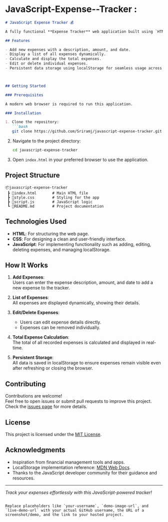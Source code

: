 # JavaScript-Expense--Tracker :
 
```markdown
# JavaScript Expense Tracker 💰

A fully functional **Expense Tracker** web application built using `HTML`, `CSS`, and `JavaScript`. This app allows users to manage their expenses effectively, track their spending, and maintain records using **localStorage** for data persistence.

## Features

- Add new expenses with a description, amount, and date.
- Display a list of all expenses dynamically.
- Calculate and display the total expenses.
- Edit or delete individual expenses.
- Persistent data storage using localStorage for seamless usage across sessions.



## Getting Started

### Prerequisites

A modern web browser is required to run this application.

### Installation

1. Clone the repository:  
   ```bash
   git clone https://github.com/Sriramj/javascript-expense-tracker.git
   ```

2. Navigate to the project directory:  
   ```bash
   cd javascript-expense-tracker
   ```

3. Open `index.html` in your preferred browser to use the application.

## Project Structure

```
📦javascript-expense-tracker
 ┣ 📜index.html       # Main HTML file
 ┣ 📜style.css        # Styling for the app
 ┣ 📜script.js        # JavaScript logic
 ┗ 📜README.md        # Project documentation
```

## Technologies Used

- **HTML**: For structuring the web page.
- **CSS**: For designing a clean and user-friendly interface.
- **JavaScript**: For implementing functionality such as adding, editing, deleting expenses, and managing localStorage.

## How It Works

1. **Add Expenses**:  
   Users can enter the expense description, amount, and date to add a new expense to the tracker.

2. **List of Expenses**:  
   All expenses are displayed dynamically, showing their details.

3. **Edit/Delete Expenses**:  
   - Users can edit expense details directly.  
   - Expenses can be removed individually.  

4. **Total Expense Calculation**:  
   The total of all recorded expenses is calculated and displayed in real-time.

5. **Persistent Storage**:  
   All data is saved in localStorage to ensure expenses remain visible even after refreshing or closing the browser.



## Contributing

Contributions are welcome!  
Feel free to open issues or submit pull requests to improve this project. Check the [issues page](https://github.com/your-username/javascript-expense-tracker/issues) for more details.

## License

This project is licensed under the [MIT License](LICENSE).

## Acknowledgments

- Inspiration from financial management tools and apps.
- LocalStorage implementation reference: [MDN Web Docs](https://developer.mozilla.org/en-US/docs/Web/API/Window/localStorage).
- Thanks to the JavaScript developer community for their guidance and resources.

---

*Track your expenses effortlessly with this JavaScript-powered tracker!*  
```  

Replace placeholders like `your-username`, `demo-image-url`, and `live-demo-url` with your actual GitHub username, the URL of a screenshot/demo, and the link to your hosted project.
